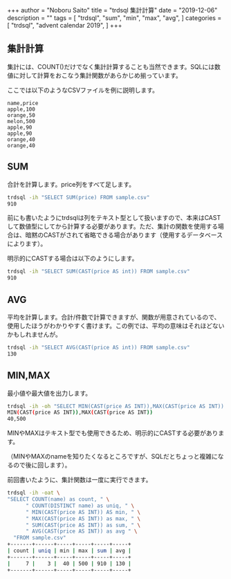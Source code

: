 +++
author = "Noboru Saito"
title = "trdsql 集計計算"
date = "2019-12-06"
description = ""
tags = [
    "trdsql",
    "sum",
    "min",
    "max",
    "avg",
]
categories = [
    "trdsql",
    "advent calendar 2019",
]
+++

## 集計計算

集計には、COUNT()だけでなく集計計算することも当然できます。SQLには数値に対して計算をおこなう集計関数があらかじめ揃っています。

ここでは以下のようなCSVファイルを例に説明します。

```sample.csv
name,price
apple,100
orange,50
melon,500
apple,90
apple,90
orange,40
orange,40
```

## SUM

合計を計算します。price列をすべて足します。

```sh
trdsql -ih "SELECT SUM(price) FROM sample.csv"
910
```

前にも書いたようにtrdsqlは列をテキスト型として扱いますので、本来はCASTして数値型にしてから計算する必要があります。ただ、集計の関数を使用する場合は、暗黙のCASTがされて省略できる場合があります（使用するデータベースによります）。

明示的にCASTする場合は以下のようにします。

```sh
trdsql -ih "SELECT SUM(CAST(price AS int)) FROM sample.csv"
910
```

## AVG

平均を計算します。合計/件数で計算できますが、関数が用意されているので、使用したほうがわかりやすく書けます。この例では、平均の意味はそれほどないかもしれませんが。

```sh
trdsql -ih "SELECT AVG(CAST(price AS int)) FROM sample.csv"
130
```

## MIN,MAX

最小値や最大値を出力します。

```sh
trdsql -ih -oh "SELECT MIN(CAST(price AS INT)),MAX(CAST(price AS INT)) FROM sample.csv"
MIN(CAST(price AS INT)),MAX(CAST(price AS INT))
40,500
```

MINやMAXはテキスト型でも使用できるため、明示的にCASTする必要があります。

（MINやMAXのnameを知りたくなるところですが、SQLだとちょっと複雑になるので後に回します）。

前回書いたように、集計関数は一度に実行できます。

```sh
trdsql -ih -oat \
"SELECT COUNT(name) as count, " \
      " COUNT(DISTINCT name) as uniq, " \
      " MIN(CAST(price AS INT)) AS min, " \
      " MAX(CAST(price AS INT)) as max, " \
      " SUM(CAST(price AS INT)) as sum, " \
      " AVG(CAST(price AS INT)) as avg " \
  "FROM sample.csv"
+-------+------+-----+-----+-----+-----+
| count | uniq | min | max | sum | avg |
+-------+------+-----+-----+-----+-----+
|     7 |    3 |  40 | 500 | 910 | 130 |
+-------+------+-----+-----+-----+-----+
```
